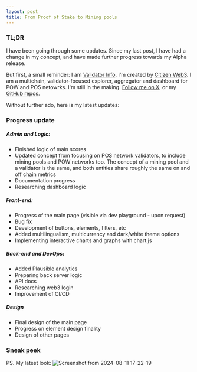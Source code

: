 ```yaml
---
layout: post
title: From Proof of Stake to Mining pools
---
```


### TL;DR
I have been going through some updates. Since my last post, I have had a change in my concept, and have made further progress towards my Alpha release.

But first, a small reminder: I am [Validator Info](https://validatorinfo.com/). I'm created by [Citizen Web3](https://www.citizenweb3.com/). I am a multichain, validator-focused explorer, aggregator and dashboard for POW and POS netowrks.
I'm still in the making. [Follow me on X](https://x.com/therealvalinfo), or my [GitHub repos](https://github.com/citizenweb3/validatorinfo).

Without further ado, here is my latest updates:

### Progress update

##### Admin and Logic:
- Finished logic of main scores
- Updated concept from focusing on POS network validators, to include mining pools and POW networks too. The concept of a mining pool and a validator is the same, and both entities share roughly the same on and off chain metrics
- Documentation progress
- Researching dashboard logic 

##### Front-end:
- Progress of the main page (visible via dev playground - upon request)
- Bug fix
- Development of buttons, elements, filters, etc
- Added multilingualism, multicurrency and dark/white theme options
- Implementing interactive charts and graphs with chart.js 

##### Back-end and DevOps:
- Added Plausible analytics
- Preparing back server logic
- API docs
- Researching web3 login
- Improvement of CI/CD

##### Design
- Final design of the main page
- Progress on element design finality
- Design of other pages

### Sneak peek
PS. My latest look:
![Screenshot from 2024-08-11 17-22-19](https://github.com/user-attachments/assets/f598d2a2-7062-448e-8c3a-9d00c0dff6e5)

